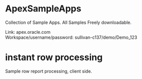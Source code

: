 # ApexSampleApps
Collection of Sample Apps.
All Samples Freely downloadable.

Link: apex.oracle.com </br>
Workspace/username/password:  sullivan-c137/demo/Demo_123

# instant row processing
Sample row report processing, client side.
